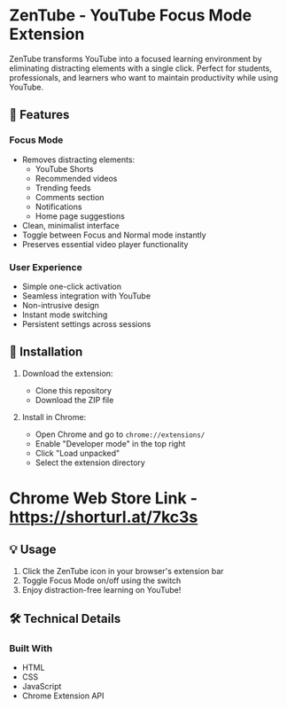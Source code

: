 # ZenTube - YouTube Focus Mode Extension

ZenTube transforms YouTube into a focused learning environment by eliminating distracting elements with a single click. Perfect for students, professionals, and learners who want to maintain productivity while using YouTube.

## 🎯 Features

### Focus Mode
- Removes distracting elements:
  - YouTube Shorts
  - Recommended videos
  - Trending feeds
  - Comments section
  - Notifications
  - Home page suggestions
- Clean, minimalist interface
- Toggle between Focus and Normal mode instantly
- Preserves essential video player functionality

### User Experience
- Simple one-click activation
- Seamless integration with YouTube
- Non-intrusive design
- Instant mode switching
- Persistent settings across sessions

## 🚀 Installation

1. Download the extension:
   - Clone this repository
   - Download the ZIP file

2. Install in Chrome:
   - Open Chrome and go to `chrome://extensions/`
   - Enable "Developer mode" in the top right
   - Click "Load unpacked"
   - Select the extension directory
     
# Chrome Web Store Link - https://shorturl.at/7kc3s
       
## 💡 Usage

1. Click the ZenTube icon in your browser's extension bar
2. Toggle Focus Mode on/off using the switch
3. Enjoy distraction-free learning on YouTube!

## 🛠️ Technical Details

### Built With
- HTML
- CSS
- JavaScript
- Chrome Extension API
